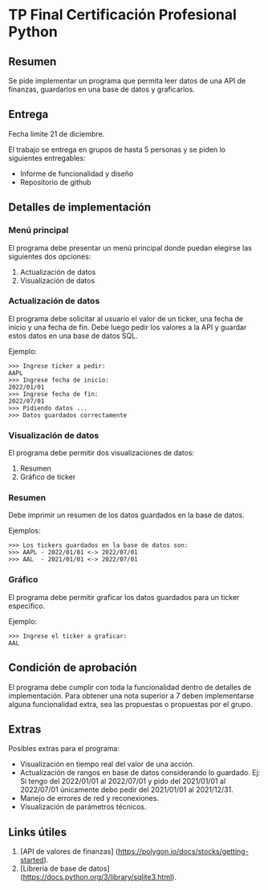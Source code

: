 # TP Final Certificación Profesional Python

## Resumen

Se pide implementar un programa que permita leer datos de una API de finanzas, guardarlos en una base de datos y graficarlos.

## Entrega

Fecha límite 21 de diciembre.

El trabajo se entrega en grupos de hasta 5 personas y se piden lo siguientes entregables:

- Informe de funcionalidad y diseño
- Repositorio de github

## Detalles de implementación

### Menú principal

El programa debe presentar un menú principal donde puedan elegirse las siguientes dos opciones:

1.  Actualización de datos
2.  Visualización de datos

### Actualización de datos

El programa debe solicitar al usuario el valor de un ticker, una fecha de inicio y una fecha de fin. Debe luego pedir los valores a la API y guardar estos datos en una base de datos SQL.

Ejemplo:

```
>>> Ingrese ticker a pedir:
AAPL
>>> Ingrese fecha de inicio:
2022/01/01
>>> Ingrese fecha de fin:
2022/07/01
>>> Pidiendo datos ...
>>> Datos guardados correctamente
```

### Visualización de datos

El programa debe permitir dos visualizaciones de datos:

1.  Resumen
2.  Gráfico de ticker

### Resumen

Debe imprimir un resumen de los datos guardados en la base de datos.

Ejemplos:

```
>>> Los tickers guardados en la base de datos son:
>>> AAPL - 2022/01/01 <-> 2022/07/01
>>> AAL  - 2021/01/01 <-> 2022/07/01
```

### Gráfico

El programa debe permitir graficar los datos guardados para un ticker específico.

Ejemplo:

```
>>> Ingrese el ticker a graficar:
AAL
```

## Condición de aprobación

El programa debe cumplir con toda la funcionalidad dentro de detalles de implementación. Para obtener una nota superior a 7 deben implementarse alguna funcionalidad extra, sea las propuestas o propuestas por el grupo.

## Extras

Posibles extras para el programa:

- Visualización en tiempo real del valor de una acción.
- Actualización de rangos en base de datos considerando lo guardado. Ej: Si tengo del 2022/01/01 al 2022/07/01 y pido del 2021/01/01 al 2022/07/01 únicamente debo pedir del 2021/01/01 al 2021/12/31.
- Manejo de errores de red y reconexiones.
- Visualización de parámetros técnicos.

## Links útiles

1.  [API de valores de finanzas] (https://polygon.io/docs/stocks/getting-started).
2.  [Libreria de base de datos] (https://docs.python.org/3/library/sqlite3.html).
